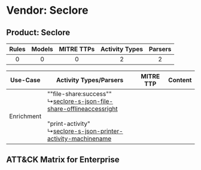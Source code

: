 Vendor: Seclore
===============
Product: Seclore
----------------
| Rules | Models | MITRE TTPs | Activity Types | Parsers |
|:-----:|:------:|:----------:|:--------------:|:-------:|
|   0   |   0    |     0      |       2        |    2    |

|  Use-Case  | Activity Types/Parsers    | MITRE TTP | Content    |
|:----------:| ---- | --------- | ---- |
| Enrichment |  ""file-share:success""<br> ↳[seclore-s-json-file-share-offlineaccessright](Ps/pC_secloresjsonfileshareofflineaccessright.md)<br><br> "print-activity"<br> ↳[seclore-s-json-printer-activity-machinename](Ps/pC_secloresjsonprinteractivitymachinename.md)<br> |    | [](RM/r_m_seclore_seclore_Enrichment.md) |

ATT&CK Matrix for Enterprise
----------------------------
